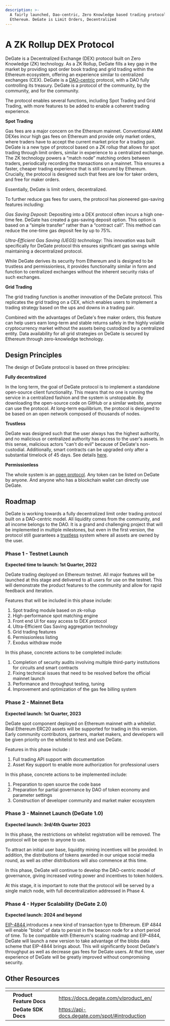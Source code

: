 ```yaml
---
description: >-
  A fairly launched, Dao-centric, Zero Knowledge based trading protocol built on
  Ethereum. DeGate is Limit Orders, Decentralized
---
```


# A ZK Rollup DEX Protocol

DeGate is a Decentralized Exchange (DEX) protocol built on Zero Knowledge (ZK) technology. As a ZK Rollup, DeGate fills a key gap in the market by providing spot order book trading and grid trading within the Ethereum ecosystem, offering an experience similar to centralized exchanges (CEX). DeGate is a [DAO-centric](broken-reference/) protocol, with a DAO fully controlling its treasury. DeGate is a protocol of the community, by the community, and for the community.

The protocol enables several functions, including Spot Trading and Grid Trading, with more features to be added to enable a coherent trading experience.

**Spot Trading**

Gas fees are a major concern on the Ethereum mainnet. Conventional AMM DEXes incur high gas fees on Ethereum and provide only market orders, where traders have to accept the current market price for a trading pair. DeGate is a new type of protocol based on a ZK rollup that allows for spot trading through limit orders, similar in experience to a centralized exchange. The ZK technology powers a “match node” matching orders between traders, periodically recording the transactions on a mainnet. This ensures a faster, cheaper trading experience that is still secured by Ethereum. Crucially, the protocol is designed such that fees are low for taker orders, and free for maker orders.

Essentially, DeGate is limit orders, decentralized.

To further reduce gas fees for users, the protocol has pioneered gas-saving features including:

_Gas Saving Deposit_: Depositing into a DEX protocol often incurs a high one-time fee. DeGate has created a gas-saving deposit option. This option is based on a “simple transfer” rather than a “contract call”. This method can reduce the one-time gas deposit fee by up to 75%.

_Ultra-Efficient Gas Saving (UEGS) technology_: This innovation was built specifically for DeGate protocol this ensures significant gas savings while maintaining a decentralized protocol.

While DeGate derives its security from Ethereum and is designed to be trustless and permissionless, it provides functionality similar in form and function to centralized exchanges without the inherent security risks of such exchanges.

**Grid Trading**

The grid trading function is another innovation of the DeGate protocol. This replicates the grid trading on a CEX, which enables users to implement a trading strategy based on the ups and downs in a trading pair.

Combined with the advantages of DeGate's free maker orders, this feature can help users earn long-term and stable returns safely in the highly volatile cryptocurrency market without the assets being custodized by a centralized entity. Data availability for all grid strategies on DeGate is secured by Ethereum through zero-knowledge technology.

## Design Principles

The design of DeGate protocol is based on three principles:

**Fully decentralized**

In the long term, the goal of DeGate protocol is to implement a standalone open-source client functionality. This means that no one is running the service in a centralized fashion and the system is unstoppable. By downloading the open-source code on GitHub or a similar website, anyone can use the protocol. At long-term equilibrium, the protocol is designed to be based on an open network composed of thousands of nodes.

**Trustless**

DeGate was designed such that the user always has the highest authority, and no malicious or centralized authority has access to the user's assets. In this sense, malicious actors "can't do evil" because of DeGate's non-custodial. Additionally, smart contracts can be upgraded only after a substantial timelock of 45 days. See details [here](broken-reference/).

**Permissionless**

The whole system is an [open protocol](broken-reference/). Any token can be listed on DeGate by anyone. And anyone who has a blockchain wallet can directly use DeGate.

## Roadmap

DeGate is working towards a fully decentralized limit order trading protocol built on a DAO-centric model. All liquidity comes from the community, and all income belongs to the DAO. It is a grand and challenging project that will be implemented in multiple milestones, but even in the first version, the protocol still guarantees a [trustless](broken-reference/) system where all assets are owned by the user.

### Phase 1 - Testnet Launch

**Expected time to launch: 1st Quarter, 2022**

DeGate trading deployed on Ethereum testnet. All major features will be launched at this stage and delivered to all users for use on the testnet. This will demonstrate the product features to the community and allow for rapid feedback and iteration.

Features that will be included in this phase include:

1. Spot trading module based on zk-rollup
2. High-performance spot matching engine
3. Front end UI for easy access to DEX protocol
4. Ultra-Efficient Gas Saving aggregation technology
5. Grid trading features
6. Permissionless listing
7. Exodus withdraw mode

In this phase, concrete actions to be completed include:

1. Completion of security audits involving multiple third-party institutions for circuits and smart contracts
2. Fixing technical issues that need to be resolved before the official mainnet launch
3. Performance and throughput testing, tuning
4. Improvement and optimization of the gas fee billing system

### Phase 2 - Mainnet Beta

**Expected launch: 1st Quarter, 2023**

DeGate spot component deployed on Ethereum mainnet with a whitelist. Real Ethereum ERC20 assets will be supported for trading in this version. Early community contributors, partners, market makers, and developers will be given priority on the whitelist to test and use DeGate.

Features in this phase include :

1. Full trading API support with documentation
2. Asset Key support to enable more authorization for professional users

In this phase, concrete actions to be implemented include:

1. Preparation to open source the code base
2. Preparation for partial governance by DAO of token economy and parameter settings
3. Construction of developer community and market maker ecosystem

### Phase 3 - Mainnet Launch (DeGate 1.0)

**Expected launch: 3rd/4th Quarter 2023**

In this phase, the restrictions on whitelist registration will be removed. The protocol will be open to anyone to use.

To attract an initial user base, liquidity mining incentives will be provided. In addition, the distributions of tokens awarded in our unique social media round, as well as other distributions will also commence at this time.

In this phase, DeGate will continue to develop the DAO-centric model of governance, giving increased voting power and incentives to token holders.

At this stage, it is important to note that the protocol will be served by a single match node, with full decentralization addressed in Phase 4.

### Phase 4 - Hyper Scalability (DeGate 2.0)

**Expected launch: 2024 and beyond**

[EIP-4844 ](https://eips.ethereum.org/EIPS/eip-4844)introduces a new kind of transaction type to Ethereum. EIP 4844 will enable "blobs" of data to persist in the beacon node for a short period of time. To be compatible with Ethereum's scaling roadmap and EIP-4844, DeGate will launch a new version to take advantage of the blobs data scheme that EIP-4844 brings about. This will significantly boost DeGate's throughput as well as decrease gas fees for DeGate users. At that time, user experience of DeGate will be greatly improved without compromising security.

## Other Resources

<table data-view="cards"><thead><tr><th></th><th></th><th></th><th data-hidden data-card-target data-type="content-ref"></th></tr></thead><tbody><tr><td></td><td><strong>Product Feature Docs</strong></td><td></td><td><a href="https://docs.degate.com/v/product_en/">https://docs.degate.com/v/product_en/</a></td></tr><tr><td></td><td><strong>DeGate SDK Docs</strong></td><td></td><td><a href="https://api-docs.degate.com/spot/#introduction">https://api-docs.degate.com/spot/#introduction</a></td></tr></tbody></table>
